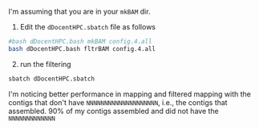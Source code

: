 I'm assuming that you are in your `mkBAM` dir.

1. Edit the `dDocentHPC.sbatch` file as follows
```bash
#bash dDocentHPC.bash mkBAM config.4.all
bash dDocentHPC.bash fltrBAM config.4.all
```
2. run the filtering
```bash
sbatch dDocentHPC.sbatch
```
I'm noticing better performance in mapping and filtered mapping with the contigs that don't have `NNNNNNNNNNNNNNNNNNNN`, i.e., the contigs that assembled.  90% of my contigs assembled and did not have the `NNNNNNNNNNNNN`
